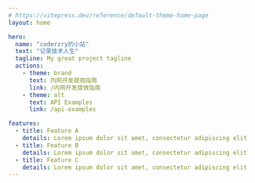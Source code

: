 ```yaml
---
# https://vitepress.dev/reference/default-theme-home-page
layout: home

hero:
  name: "coderzry的小站"
  text: "记录技术人生"
  tagline: My great project tagline
  actions:
    - theme: brand
      text: 内网开发提效指南
      link: /内网开发提效指南
    - theme: alt
      text: API Examples
      link: /api-examples

features:
  - title: Feature A
    details: Lorem ipsum dolor sit amet, consectetur adipiscing elit
  - title: Feature B
    details: Lorem ipsum dolor sit amet, consectetur adipiscing elit
  - title: Feature C
    details: Lorem ipsum dolor sit amet, consectetur adipiscing elit
---
```


